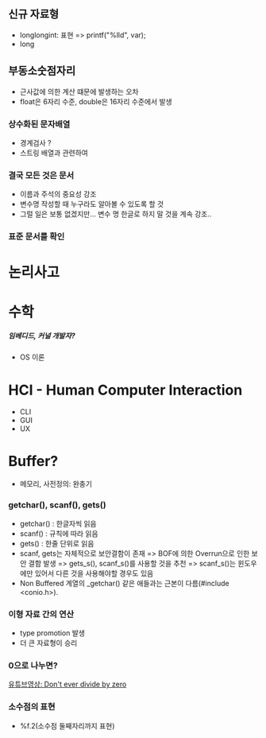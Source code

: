 ## 신규 자료형
- longlongint: 표현 => printf("%lld", var);
- long

## 부동소숫점자리
- 근사값에 의한 계산 떄문에 발생하는 오차
- float은 6자리 수준, double은 16자리 수준에서 발생

### 상수화된 문자배열
- 경계검사 ?
- 스트링 배열과 관련하여

### 결국 모든 것은 문서
- 이름과 주석의 중요성 강조
- 변수명 작성할 때 누구라도 알아볼 수 있도록 할 것
- 그럴 일은 보통 없겠지만... 변수 명 한글로 하지 말 것을 계속 강조..

### 표준 문서를 확인

# 논리사고

# 수학

##### 임베디드, 커널 개발자?
- OS 이론

# HCI - Human Computer Interaction
- CLI
- GUI
- UX

# Buffer?
- 메모리, 사전정의: 완충기

### getchar(), scanf(), gets()
- getchar() : 한글자씩 읽음
- scanf() : 규칙에 따라 읽음
- gets() : 한줄 단위로 읽음
- scanf, gets는 자체적으로 보안결함이 존재 => BOF에 의한 Overrun으로 인한 보안 결함 발생 => gets_s(), scanf_s()를 사용할 것을 추천 => scanf_s()는 윈도우에만 있어서 다른 것을 사용해야할 경우도 있음
- Non Buffered 계열의 _getchar() 같은 애들과는 근본이 다름(#include <conio.h>).

### 이형 자료 간의 연산
- type promotion 발생
- 더 큰 자료형이 승리

### 0으로 나누면?
[유튜브영상: Don't ever divide by zero](https://www.youtube.com/watch?v=mZ7pUADoo58)

### 소수점의 표현
- %f.2(소수점 둘째자리까지 표현)